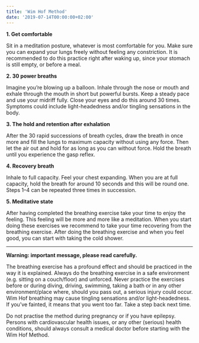 ```yaml
---
title: 'Wim Hof Method'
date: '2019-07-14T00:00:00+02:00'
---
```


**1. Get comfortable**

Sit in a meditation posture, whatever is most comfortable for you. Make sure you can expand your lungs freely without feeling any constriction. It is recommended to do this practice right after waking up, since your stomach is still empty, or before a meal.

**2. 30 power breaths**

Imagine you&#8217;re blowing up a balloon. Inhale through the nose or mouth and exhale through the mouth in short but powerful bursts. Keep a steady pace and use your midriff fully. Close your eyes and do this around 30 times. Symptoms could include light-headedness and/or tingling sensations in the body.

**3. The hold and retention after exhalation**

After the 30 rapid successions of breath cycles, draw the breath in once more and fill the lungs to maximum capacity without using any force. Then let the air out and hold for as long as you can without force. Hold the breath until you experience the gasp reflex.

**4. Recovery breath**

Inhale to full capacity. Feel your chest expanding. When you are at full capacity, hold the breath for around 10 seconds and this will be round one. Steps 1&#8211;4 can be repeated three times in succession.

**5. Meditative state**

After having completed the breathing exercise take your time to enjoy the feeling. This feeling will be more and more like a meditation. When you start doing these exercises we recommend to take your time recovering from the breathing exercise. After doing the breathing exercise and when you feel good, you can start with taking the cold shower.

---

**Warning: important message, please read carefully.**

The breathing exercise has a profound effect and should be practiced in the way it is explained. Always do the breathing exercise in a safe environment (e.g. sitting on a couch/floor) and unforced. Never practice the exercises before or during diving, driving, swimming, taking a bath or in any other environment/place where, should you pass out, a serious injury could occur. Wim Hof breathing may cause tingling sensations and/or light-headedness. If you&#8217;ve fainted, it means that you went too far. Take a step back next time.

Do not practise the method during pregnancy or if you have epilepsy. Persons with cardiovascular health issues, or any other (serious) health conditions, should always consult a medical doctor before starting with the Wim Hof Method.
